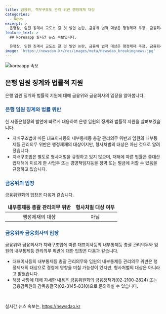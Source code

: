 ```yaml
---
title: 금융위, 책무구조도 관리 위반 행정제재 대상
categories:
  - News
excerpt: >
  은행장, 임원 징계시 교도소 갈 것 발언 논란, 금융위 법적 대상은 행정제재 주장. 금융회사의 내부통제 등 총괄 관리 의무 위반은 행정제재 대상이나, 형사처벌 대상은 아니라고 설명. 사진은 제3자 저작권 보유로 인해 사용불가. (출처: 정책브리핑 www.korea.kr)
feature_text: >
  ## koreaapp 실시간 뉴스 속보입니다.

  은행장, 임원 징계시 교도소 갈 것 발언 논란, 금융위 법적 대상은 행정제재 주장. 금융회사의 내부통제 등 총괄 관리 의무 위반은 행정제재 대상이나, 형사처벌 대상은 아니라고 설명. 사진은 제3자 저작권 보유로 인해 사용불가. (출처: 정책브리핑 www.korea.kr)
image: 'https://newsdao.kr/res/images/meta/newsdao_breakingnews.jpg'
---
```


<p><img src="https://newsdao.kr/res/images/meta/newsdao_breakingnews.jpg" alt="koreaapp 속보" /></p>

<h2 data-ke-size="size26">은행 임원 징계와 법률적 지원</h2>

<p data-ke-size="size16">은행 임원 징계와 법률적 지원에 대해 금융위와 금융회사의 입장을 알아봅니다.</p>

<h3><b><span style="color: #1a5490;">은행 임원 징계와 법률 위반</span></b></h3>

<p>한 시중은행장의 발언에 빠르게 대응하여 은행 임원의 징계와 법률적 지원을 살펴보겠습니다.</p>

<ul>
  <li>지배구조법에 따른 대표이사등의 내부통제등 총괄 관리의무 위반과 임원의 내부통제등 관리의무 위반은 행정제재의 대상이지만, 형사처벌의 대상은 아닌 것으로 알려졌습니다.</li>
  <li>지배구조법은 별도로 형사처벌을 규정하고 있지 않으며, 재해에 따른 법률은 중대산업재해에 이르게 한 사업주 또는 경영책임자등을 징역 또는 벌금에 처할 수 있음을 규정하고 있습니다.</li>
</ul>

<h3><b><span style="color: #1a5490;">금융위의 입장</span></b></h3>

<p>금융위원회의 입장은 다음과 같습니다.</p>

<table>
<thead>
<tr>
<td style="text-align: center; height: 17px;"><b>내부통제등 총괄 관리의무 위반</b></td>
<td style="text-align: center; height: 16px;"><b>형사처벌 대상 여부</b></td>
</tr>
</thead>
<tbody>
<tr>
<td style="text-align: center; height: 17px;">행정제재의 대상</td>
<td style="text-align: center; height: 16px;">아님</td>
</tr>
</tbody>
</table>

<h3><b><span style="color: #1a5490;">금융위와 금융회사의 입장</span></b></h3>

<p>금융위와 금융회사가 지배구조법에 따른 대표이사등의 내부통제등 총괄 관리의무와 임원의 내부통제등 관리의무 위반에 대한 입장은 다음과 같습니다.</p>

<ul>
  <li>대표이사등의 내부통제등 총괄 관리의무와 임원의 내부통제등 관리의무 위반은 행정제재의 대상으로 경영에 영향을 미칠 가능성이 있지만, 형사처벌의 대상은 아니라고 밝혔습니다.</li>
  <li>해당 사항에 대해 자세한 내용은 금융위원회의 금융정책과(02-2100-2824) 또는 금융감독원의 감독총괄국(02-3145-8310)으로 문의하실 수 있습니다.</li>
</ul>

<p data-ke-size="size16">&nbsp;</p>
실시간 뉴스 속보는, <a href="https://newsdao.kr" rel="dofollow">https://newsdao.kr</a>


